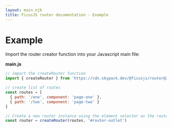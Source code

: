 ```yaml
---
layout: main.njk
title: FicusJS router documentation - Example
---
```

# Example

Import the router creator function into your Javascript main file:

**main.js**

```js
// import the createRouter function
import { createRouter } from 'https://cdn.skypack.dev/@ficusjs/router@2'

// create list of routes
const routes = [
  { path: '/one', component: 'page-one' },
  { path: '/two', component: 'page-two' }
]

// Create a new router instance using the element selector as the router outlet
const router = createRouter(routes, '#router-outlet')
```
